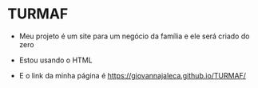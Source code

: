 # TURMAF
- Meu projeto é um site para um negócio da família e ele será criado do zero
- Estou usando o HTML 

- E o link da minha página é  https://giovannajaleca.github.io/TURMAF/
